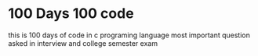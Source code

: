 # 100 Days 100 code 
 this is 100 days of code in c programing language most important question asked in interview and college semester exam
